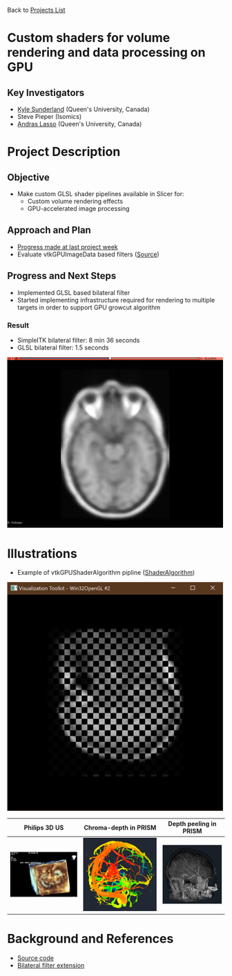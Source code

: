 Back to [Projects List](../../README.md#ProjectsList)

# Custom shaders for volume rendering and data processing on GPU

## Key Investigators

- [Kyle Sunderland](http://perk.cs.queensu.ca/users/sunderland) (Queen's University, Canada)
- Steve Pieper (Isomics)
- [Andras Lasso](http://perk.cs.queensu.ca/users/lasso) (Queen's University, Canada)

# Project Description

## Objective

- Make custom GLSL shader pipelines available in Slicer for:
  - Custom volume rendering effects
  - GPU-accelerated image processing

## Approach and Plan

- [Progress made at last project week](../../../PW28_2018_GranCanaria/Projects/GLSLShaders/README.md)
- Evaluate vtkGPUImageData based filters ([Source](https://github.com/Sunderlandkyl/VTK/tree/vtkGPUImageFilter2))

## Progress and Next Steps

- Implemented GLSL based bilateral filter
- Started implementing infrastructure required for rendering to multiple targets in order to support GPU growcut algorithm 

### Result

- SimpleITK bilateral filter: 8 min 36 seconds
- GLSL bilateral filter: 1.5 seconds 
 <img src="Bilateral1.png" alt="BilateralFilterExample" width="500"/>


# Illustrations

- Example of vtkGPUShaderAlgorithm pipline ([ShaderAlgorithm](https://github.com/Sunderlandkyl/VTK/blob/vtkGPUImageFilter2/Examples/ShaderAlgorithm/Cxx/ShaderAlgorithm.cxx))
 <img src="ShaderAlgorithm1.png" alt="ShaderAlgorithm" width="500"/>

| Philips 3D US | Chroma-depth in PRISM | Depth peeling in PRISM |
| --- | --- | --- |
| ![](../../../PW28_2018_GranCanaria/Projects/MultiVolumeRendering/matt-jolley-us.png) | ![](../../../PW28_2018_GranCanaria/Projects/MultiVolumeRendering/chroma-depth-crop.png) | ![](../../../PW28_2018_GranCanaria/Projects/MultiVolumeRendering/depth-peeling-crop.png) |


# Background and References

<!--Use this space for information that may help people better understand your project, like links to papers, source code, or data.-->
- [Source code](https://github.com/Sunderlandkyl/Slicer/tree/gpu_fractional_2)
- [Bilateral filter extension](https://github.com/Sunderlandkyl/SlicerSandbox/tree/master/GPUTest)
